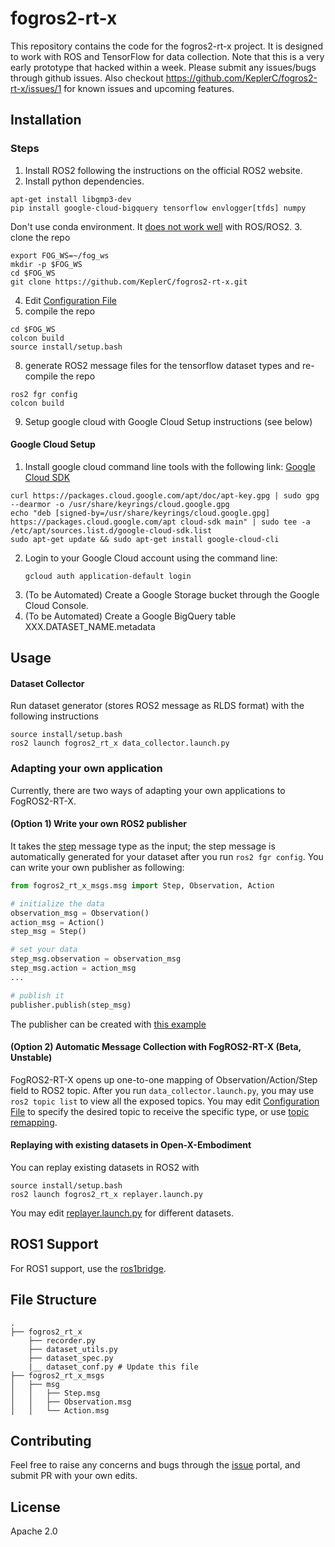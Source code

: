 
# fogros2-rt-x

This repository contains the code for the fogros2-rt-x project. It is designed to work with ROS and TensorFlow for data collection. Note that this is a very early prototype that hacked within a week. Please submit any issues/bugs through github issues. Also checkout https://github.com/KeplerC/fogros2-rt-x/issues/1 for known issues and upcoming features. 

## Installation 
### Steps

1. Install ROS2 following the instructions on the official ROS2 website.
2. Install python dependencies.
```
apt-get install libgmp3-dev
pip install google-cloud-bigquery tensorflow envlogger[tfds] numpy
```
Don't use conda environment. It [does not work well](https://docs.ros.org/en/foxy/How-To-Guides/Using-Python-Packages.html) with ROS/ROS2.
3. clone the repo
```
export FOG_WS=~/fog_ws
mkdir -p $FOG_WS
cd $FOG_WS
git clone https://github.com/KeplerC/fogros2-rt-x.git
```
4. Edit [Configuration File](./fogros2-rt-x/fogros2_rt_x/dataset_conf.py)
7. compile the repo
```
cd $FOG_WS
colcon build
source install/setup.bash
```
8. generate ROS2 message files for the tensorflow dataset types and re-compile the repo
```
ros2 fgr config
colcon build
```

9. Setup google cloud with Google Cloud Setup instructions (see below)

#### Google Cloud Setup

1. Install google cloud command line tools with the following link: [Google Cloud SDK](https://cloud.google.com/sdk/docs/install#deb)
```
curl https://packages.cloud.google.com/apt/doc/apt-key.gpg | sudo gpg --dearmor -o /usr/share/keyrings/cloud.google.gpg
echo "deb [signed-by=/usr/share/keyrings/cloud.google.gpg] https://packages.cloud.google.com/apt cloud-sdk main" | sudo tee -a /etc/apt/sources.list.d/google-cloud-sdk.list
sudo apt-get update && sudo apt-get install google-cloud-cli
```
2. Login to your Google Cloud account using the command line:
    ```
    gcloud auth application-default login
    ```
3. (To be Automated) Create a Google Storage bucket through the Google Cloud Console.
4. (To be Automated) Create a Google BigQuery table XXX.DATASET_NAME.metadata

## Usage 
#### Dataset Collector
Run dataset generator (stores ROS2 message as RLDS format) with the following instructions
```
source install/setup.bash
ros2 launch fogros2_rt_x data_collector.launch.py
```

### Adapting your own application
Currently, there are two ways of adapting your own applications to FogROS2-RT-X. 

#### (Option 1) Write your own ROS2 publisher
It takes the [step](https://github.com/KeplerC/fogros2-rt-x/blob/main/fogros2_rt_x_msgs/msg/Step.msg) message type as the input; the step message is automatically generated for your dataset after you run `ros2 fgr config`. You can write your own publisher as following: 

```python
from fogros2_rt_x_msgs.msg import Step, Observation, Action

# initialize the data 
observation_msg = Observation()
action_msg = Action()
step_msg = Step()

# set your data
step_msg.observation = observation_msg
step_msg.action = action_msg
...

# publish it 
publisher.publish(step_msg)
```
The publisher can be created with [this example](https://docs.ros.org/en/foxy/Tutorials/Beginner-Client-Libraries/Writing-A-Simple-Py-Publisher-And-Subscriber.html#id7)


#### (Option 2) Automatic Message Collection with FogROS2-RT-X (Beta, Unstable)
FogROS2-RT-X opens up one-to-one mapping of Observation/Action/Step field to ROS2 topic. After you run `data_collector.launch.py`, you may use `ros2 topic list` to view all the exposed topics. You may edit [Configuration File](./fogros2-rt-x/fogros2_rt_x/dataset_conf.py) to specify the desired topic to receive the specific type, or use [topic remapping](https://design.ros2.org/articles/static_remapping.html). 


#### Replaying with existing datasets in Open-X-Embodiment
You can replay existing datasets in ROS2 with 
```
source install/setup.bash
ros2 launch fogros2_rt_x replayer.launch.py
```
You may edit [replayer.launch.py](./fogros2-rt-x/launch/replayer.launch.py) for different datasets. 

## ROS1 Support 

For ROS1 support, use the [ros1bridge](https://github.com/ros2/ros1_bridge).

## File Structure
```
.
├── fogros2_rt_x
    ├── recorder.py
    ├── dataset_utils.py
    ├── dataset_spec.py
    |__ dataset_conf.py # Update this file 
├── fogros2_rt_x_msgs
│   ├── msg
│   │   ├── Step.msg
│   │   ├── Observation.msg
│   │   └── Action.msg
```

## Contributing

Feel free to raise any concerns and bugs through the [issue](https://github.com/KeplerC/fogros2-rt-x/issues) portal, and submit PR with your own edits. 

## License

Apache 2.0
